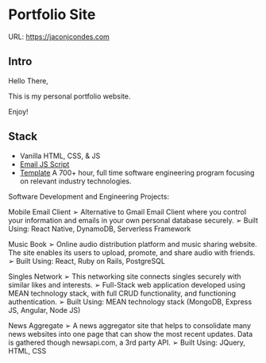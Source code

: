 # Portfolio Site

URL: https://jaconjcondes.com

## Intro

Hello There,

This is my personal portfolio website.

Enjoy!

## Stack

- Vanilla HTML, CSS, & JS
- [Email JS Script](https://github.com/dwyl/learn-to-send-email-via-google-script-html-no-server#readme)
- [Template](https://themeforest.net/)
  A 700+ hour, full time software engineering program focusing on relevant industry technologies.

Software Development and Engineering Projects:

Mobile Email Client
➢ Alternative to Gmail Email Client where you control your information and emails in your own personal database securely.
➢ Built Using: React Native, DynamoDB, Serverless Framework

Music Book
➢ Online audio distribution platform and music sharing website. The site enables its users to upload, promote, and share audio with friends.
➢ Built Using: React, Ruby on Rails, PostgreSQL

Singles Network
➢ This networking site connects singles securely with similar likes and interests.
➢ Full-Stack web application developed using MEAN technology stack, with full CRUD functionality, and functioning authentication.
➢ Built Using: MEAN technology stack (MongoDB, Express JS, Angular, Node JS)

News Aggregate
➢ A news aggregator site that helps to consolidate many news websites into one page that can
show the most recent updates. Data is gathered though newsapi.com, a 3rd party API.
➢ Built Using: JQuery, HTML, CSS

